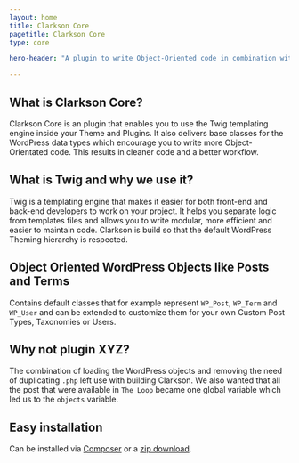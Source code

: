 ```yaml
---
layout: home
title: Clarkson Core
pagetitle: Clarkson Core
type: core

hero-header: "A plugin to write Object-Oriented code in combination with the Twig templating engine while keeping the WordPress Way of working in mind."

---
```



## What is Clarkson Core?
Clarkson Core is an plugin that enables you to use the Twig templating engine inside your Theme and Plugins. It also delivers base classes for the WordPress data types which encourage you to write more Object-Orientated code. This results in cleaner code and a better workflow.

## What is Twig and why we use it?

Twig is a templating engine that makes it easier for both front-end and back-end developers to work on your project. It helps you separate logic from templates files and allows you to write modular, more efficient and easier to maintain code.
Clarkson is build so that the default WordPress Theming hierarchy is respected.

## Object Oriented WordPress Objects like Posts and Terms 

Contains default classes that for example represent `WP_Post`, `WP_Term` and `WP_User` and can be extended to customize them for your own Custom Post Types, Taxonomies or Users.

## Why not plugin XYZ?
The combination of loading the WordPress objects and removing the need of duplicating `.php` left use with building Clarkson. We also wanted that all the post that were available in `The Loop` became one global variable which led us to the `objects` variable.

## Easy installation


Can be installed via [Composer](/core/docs#composer) or a [zip download](/core/docs#quick-download).

